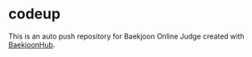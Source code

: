 # codeup
This is an auto push repository for Baekjoon Online Judge created with [BaekjoonHub](https://github.com/BaekjoonHub/BaekjoonHub).
